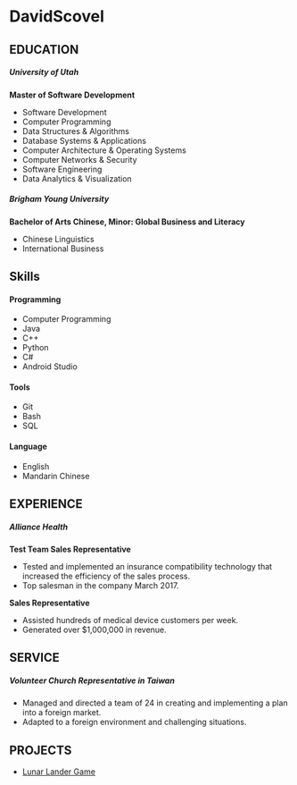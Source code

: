 # DavidScovel

 
## EDUCATION	
##### University of Utah

**Master of Software Development**		
  * Software Development
  * Computer Programming
  * Data Structures & Algorithms
  * Database Systems & Applications
  * Computer Architecture & Operating Systems
  * Computer Networks & Security
  * Software Engineering
  * Data Analytics & Visualization
 
 
##### Brigham Young University

**Bachelor of Arts Chinese, Minor: Global Business and Literacy**
  * Chinese Linguistics
  * International Business
 
 
## Skills 
#### Programming
  * Computer Programming
  * Java
  * C++
  * Python
  * C#
  * Android Studio
#### Tools
  * Git
  * Bash
  * SQL
#### Language		
  * English
  * Mandarin Chinese
 
## EXPERIENCE	
##### Alliance Health

**Test Team Sales Representative**
  * Tested and implemented an insurance compatibility technology that increased the efficiency of the sales process.
  * Top salesman in the company March 2017.
  
**Sales Representative**
  * Assisted hundreds of medical device customers per week.
  * Generated over $1,000,000 in revenue.
 
## SERVICE	
##### Volunteer Church Representative in Taiwan
  * Managed and directed a team of 24 in creating and implementing a plan into a foreign market.
  * Adapted to a foreign environment and challenging situations.
  
## PROJECTS
  * [Lunar Lander Game](../LunarLander)

